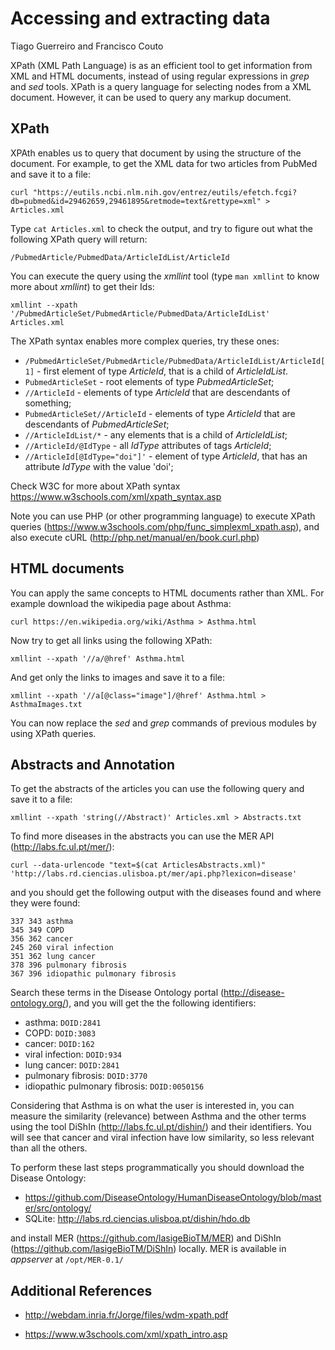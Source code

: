 # Accessing and extracting data
Tiago Guerreiro and Francisco Couto

XPath (XML Path Language) is as an efficient tool to get information from XML and HTML documents, 
instead of using regular expressions in _grep_ and _sed_ tools.
XPath is a query language for selecting nodes from a XML document. 
However, it can be used to query any markup document. 


## XPath

XPAth enables us to query that document by using the structure of the document.
For example, to get the XML data for two articles from PubMed and save it to a file:

```
curl "https://eutils.ncbi.nlm.nih.gov/entrez/eutils/efetch.fcgi?db=pubmed&id=29462659,29461895&retmode=text&rettype=xml" > Articles.xml 
```

Type ```cat Articles.xml``` to check the output, and try to figure out what the following XPath query will return:

```
/PubmedArticle/PubmedData/ArticleIdList/ArticleId 
```

You can execute the query using the _xmllint_ tool (type ```man xmllint``` to know more about _xmllint_) to get their Ids:

```
xmllint --xpath '/PubmedArticleSet/PubmedArticle/PubmedData/ArticleIdList' Articles.xml
```

The XPath syntax enables more complex queries, try these ones:

- ```/PubmedArticleSet/PubmedArticle/PubmedData/ArticleIdList/ArticleId[1]``` - first element of type _ArticleId_, that is a child of _ArticleIdList_.
- ```PubmedArticleSet``` - root elements of type _PubmedArticleSet_;
- ```//ArticleId``` - elements of type _ArticleId_ that are descendants of something;
- ```PubmedArticleSet//ArticleId``` - elements of type _ArticleId_ that are descendants of _PubmedArticleSet_; 
- ```//ArticleIdList/*``` - any elements that is a child of _ArticleIdList_;
- ```//ArticleId/@IdType``` - all _IdType_ attributes of tags _ArticleId_;
- ```//ArticleId[@IdType="doi"]'``` - element of type _ArticleId_, that has an attribute _IdType_ with the value 'doi';

Check W3C for more about XPath syntax https://www.w3schools.com/xml/xpath_syntax.asp

Note you can use PHP (or other programming language) to execute XPath queries (https://www.w3schools.com/php/func_simplexml_xpath.asp),
and also execute cURL (http://php.net/manual/en/book.curl.php)


## HTML documents 

You can apply the same concepts to HTML documents rather than XML. 
For example download the wikipedia page about Asthma:

```
curl https://en.wikipedia.org/wiki/Asthma > Asthma.html
```

Now try to get all links using the following XPath:

```
xmllint --xpath '//a/@href' Asthma.html 
```

And get only the links to images and save it to a file: 

```
xmllint --xpath '//a[@class="image"]/@href' Asthma.html > AsthmaImages.txt
```

You can now replace the _sed_ and _grep_ commands of previous modules by using XPath queries.

## Abstracts and Annotation

To get the abstracts of the articles you can use the following query and save it to a file:
```
xmllint --xpath 'string(//Abstract)' Articles.xml > Abstracts.txt
```

To find more diseases in the abstracts you can use the MER API (http://labs.fc.ul.pt/mer/):
```
curl --data-urlencode "text=$(cat ArticlesAbstracts.xml)" 'http://labs.rd.ciencias.ulisboa.pt/mer/api.php?lexicon=disease'
```

and you should get the following output with the diseases found and where they were found: 
```
337	343	asthma
345	349	COPD
356	362	cancer
245	260	viral infection
351	362	lung cancer
378	396	pulmonary fibrosis
367	396	idiopathic pulmonary fibrosis
```

Search these terms in the Disease Ontology portal (http://disease-ontology.org/), and you will get the the following identifiers: 

- asthma: ```DOID:2841```
- COPD: ```DOID:3083```
- cancer: ```DOID:162```
- viral infection: ```DOID:934```
- lung cancer: ```DOID:2841```
- pulmonary fibrosis: ```DOID:3770```
- idiopathic pulmonary fibrosis: ```DOID:0050156```

Considering that Asthma is on what the user is interested in, you can measure the similarity (relevance) between Asthma and the other terms using the tool DiShIn (http://labs.fc.ul.pt/dishin/) and their identifiers.
You will see that cancer and viral infection have low similarity, so less relevant than all the others. 

To perform these last steps programmatically you should download the Disease Ontology:

- https://github.com/DiseaseOntology/HumanDiseaseOntology/blob/master/src/ontology/
- SQLite: http://labs.rd.ciencias.ulisboa.pt/dishin/hdo.db

and install MER (https://github.com/lasigeBioTM/MER) and DiShIn (https://github.com/lasigeBioTM/DiShIn) locally. 
MER is available in _appserver_ at ```/opt/MER-0.1/```


## Additional References

- http://webdam.inria.fr/Jorge/files/wdm-xpath.pdf

- https://www.w3schools.com/xml/xpath_intro.asp



